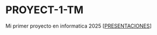 # PROYECT-1-TM
Mi primer proyecto en informatica 2025
[[PRESENTACIONES](https://gamma.app/docs/Analisis-del-Mercado-Laboral-en-Misiones-Argentina-mnh6q7pikg3n29d)]
